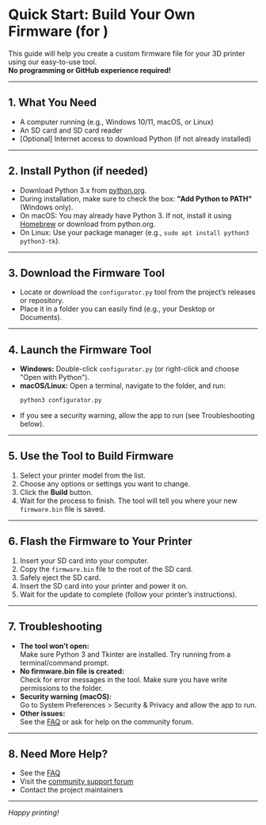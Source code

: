# Quick Start: Build Your Own Firmware (for <OS Name>)

This guide will help you create a custom firmware file for your 3D printer using our easy-to-use tool.  
**No programming or GitHub experience required!**

---

## 1. What You Need

- A computer running <OS Name> (e.g., Windows 10/11, macOS, or Linux)
- An SD card and SD card reader
- [Optional] Internet access to download Python (if not already installed)

---

## 2. Install Python (if needed)

- Download Python 3.x from [python.org](https://www.python.org/downloads/).
- During installation, make sure to check the box: **"Add Python to PATH"** (Windows only).
- On macOS: You may already have Python 3. If not, install it using [Homebrew](https://brew.sh/) or download from python.org.
- On Linux: Use your package manager (e.g., `sudo apt install python3 python3-tk`).

---

## 3. Download the Firmware Tool

- Locate or download the `configurator.py` tool from the project’s releases or repository.
- Place it in a folder you can easily find (e.g., your Desktop or Documents).

---

## 4. Launch the Firmware Tool

- **Windows:** Double-click `configurator.py` (or right-click and choose "Open with Python").
- **macOS/Linux:** Open a terminal, navigate to the folder, and run:
  ```sh
  python3 configurator.py
  ```
- If you see a security warning, allow the app to run (see Troubleshooting below).

---

## 5. Use the Tool to Build Firmware

1. Select your printer model from the list.
2. Choose any options or settings you want to change.
3. Click the **Build** button.
4. Wait for the process to finish. The tool will tell you where your new `firmware.bin` file is saved.

---

## 6. Flash the Firmware to Your Printer

1. Insert your SD card into your computer.
2. Copy the `firmware.bin` file to the root of the SD card.
3. Safely eject the SD card.
4. Insert the SD card into your printer and power it on.
5. Wait for the update to complete (follow your printer’s instructions).

---

## 7. Troubleshooting

- **The tool won’t open:**  
  Make sure Python 3 and Tkinter are installed. Try running from a terminal/command prompt.
- **No firmware.bin file is created:**  
  Check for error messages in the tool. Make sure you have write permissions to the folder.
- **Security warning (macOS):**  
  Go to System Preferences > Security & Privacy and allow the app to run.
- **Other issues:**  
  See the [FAQ](../FAQ.md) or ask for help on the community forum.

---

## 8. Need More Help?

- See the [FAQ](../FAQ.md)
- Visit the [community support forum](https://community.cr6.com)
- Contact the project maintainers

---

*Happy printing!*
